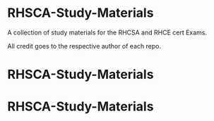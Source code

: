 # RHSCA-Study-Materials
A collection of study materials for the RHCSA and RHCE cert Exams.

All credit goes to the respective author of each repo.
# RHSCA-Study-Materials
# RHSCA-Study-Materials
